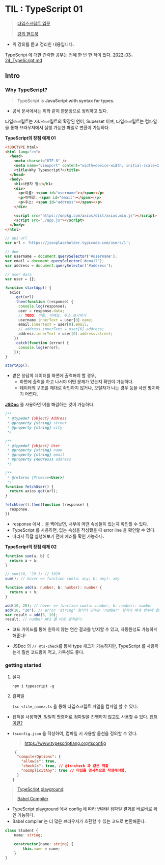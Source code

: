 # TIL : TypeScript 01



> [타입스크립트 입문](https://www.inflearn.com/course/%ED%83%80%EC%9E%85%EC%8A%A4%ED%81%AC%EB%A6%BD%ED%8A%B8-%EC%9E%85%EB%AC%B8/)
>
> [강의 핸드북](https://joshua1988.github.io/ts/intro.html)

- 위 강의를 듣고 정리한 내용입니다. 

TypeScript 에 대한 간략한 공부는 전에 한 번 한 적이 있다. [2022-03-24_TypeScript.md](../WhatIRead/2022-03-24_TypeScript.md)

## Intro 

### Why TypeScript? 

> TypeScript is **JavaScript with syntax for types.**

- 공식 문서에서는 위와 같이 한문장으로 정리하고 있다. 

타입스크립트는 자바스크립트의 확장된 언어, Superset 이며, 타입스크립트는 컴파일을 통해 브라우저에서 실행 가능한 파일로 변환이 가능하다. 

**TypeScript의 장점 예제 01** 

```html
<!DOCTYPE html>
<html lang="en">
  <head>
    <meta charset="UTF-8" />
    <meta name="viewport" content="width=device-width, initial-scale=1.0" />
    <title>Why Typescript?</title>
  </head>
  <body>
    <h1>사용자 정보</h1>
    <div>
      <p>이름: <span id="username"></span></p>
      <p>이메일: <span id="email"></span></p>
      <p>주소: <span id="address"></span></p>
    </div>

    <script src="https://unpkg.com/axios/dist/axios.min.js"></script>
    <script src="./app.js"></script>
  </body>
</html>
```

```js
// api url
var url = 'https://jsonplaceholder.typicode.com/users/1';

// dom
var username = document.querySelector('#username');
var email = document.querySelector('#email');
var address = document.querySelector('#address');

// user data
var user = {};

function startApp() {
  axios
    .get(url)
    .then(function (response) {
      console.log(response);
      user = response.data;
      // TODO: 이름, 이메일, 주소 표시하기
      username.innerText = user[0].name;
      email.innerText = user[0].email;
      // address.innerText = user[0].address;
      address.innerText = user[0].address.street;
    })
    .catch(function (error) {
      console.log(error);
    });
}

startApp();
```

- 받은 응답의 데이터를 화면에 출력해야 할 경우, 
  - 화면에 출력을 하고 나서야 어떤 문제가 있는지 확인이 가능하다. 
  - 데이터의 구조를 제대로 확인하지 않거나, 오탈자가 나는 경우 등을 사전 방지하기 어렵다. 

 [**JSDoc**](https://devdocs.io/jsdoc/) 를 사용하면 이를 해결하는 것이 가능하다. 

```js
/**
 * @typedef {object} Address
 * @property {string} street
 * @property {string} city
 */

/**
 * @typedef {object} User
 * @property {string} name 
 * @property {string} email
 * @property {Address} address
 */

/**
 * @returns {Promise<User>} 
 */
function fetchUser() {
  return axios.get(url);
}

fetchUser().then(function (response) {
  response.
})
```

- response 에서 `.` 을 찍어보면, 내부에 어떤 속성들이 있는지 확인할 수 있다. 
- TypeScript 를 사용하면, 없는 속성을 작성했을 때 error line 을 확인할 수 있다. 
- 따라서 직접 실행해보기 전에 에러를 확인 가능하다. 

**TypeScript의 장점 예제 02**

```js
function sum(a, b) {
  return a + b;
}

// sum(10, '20'); // 1020
sum(); // hover => function sum(a: any, b: any): any
```

```typescript
function add(a: number, b: number): number {
  return a + b;
}

add(10, 20); // hover => function sum(a: number, b: number): number
add(10, "20"); // error 'string' 형식의 인수는 'number' 형식의 매개 변수에 할당될 수 없습니다.
var result = add(5, 10); 
result. // number API 를 바로 알려준다. 
```

- 코드 가이드를 통해 원하지 않는 연산 결과를 방지할 수 있고, 자동완성도 가능하게 해준다!

- JSDoc 의 `// @ts-check`를 통해 type 체크가 가능하지만, TypeScript 를 사용하는게 훨씬 코드량이 적고, 가독성도 좋다. 

### getting started

1. 설치 

   `npm i typescript -g` 

2. 컴파일

   `tsc <file_name>.ts` 을 통해 타입스크립트 파일을 컴파일 할 수 있다. 

- 웹팩을 사용하면, 일일히 명령어로 컴파일을 진행하지 않고도 사용할 수 있다. [웹팩이란?](https://joshua1988.github.io/webpack-guide/webpack/what-is-webpack.html#%EC%9B%B9%ED%8C%A9%EC%9D%B4%EB%9E%80)

- `tsconfig.json` 을 작성하여, 컴파일 시 사용할 옵션을 정의할 수 있다. 

  >https://www.typescriptlang.org/tsconfig

  ```json
   {
    "compilerOptions": {
      "allowJs": true,
      "checkJs": true, // @ts-check 과 같은 역할
      "noImplicitAny": true // 타입을 명시적으로 작성해야함.
    }
  }
  ```



> [TypeScript playground](https://www.typescriptlang.org/play)
>
> [Babel Compiler](https://babeljs.io/)

- TypeScript playground 에서 config 에 따라 변환된 컴파일 결과를 바로바로 확인 가능하다. 
- Babel compiler 는 더 많은 브라우저가 호환할 수 있는 코드로 변환해준다. 

```typescript
class Student {
    name: string;
    
    constructor(name: string) {
        this.name = name;
    }
}
```





